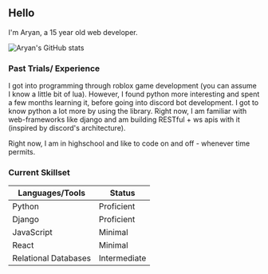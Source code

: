 ## Hello
I'm Aryan, a 15 year old web developer.

![Aryan's GitHub stats](https://github-readme-stats.vercel.app/api?username=aryan340&custom_title=Aryan's+Stats&count_private=true&include_all_commits=true&hide=stars,issues&theme=react)

### Past Trials/ Experience
I got into programming through roblox game development (you can assume I know a little bit of lua).
However, I found python more interesting and spent a few months learning it, before going into discord
bot development. I got to know python a lot more by using the library.
Right now, I am familiar with web-frameworks like django and am building RESTful + ws apis with it (inspired by discord's architecture).

Right now, I am in highschool and like to code on and off - whenever time permits.

### Current Skillset
| Languages/Tools      | Status       |
|----------------------|--------------|
| Python               | Proficient   |
| Django               | Proficient   |
| JavaScript           | Minimal      |
| React                | Minimal      |
| Relational Databases | Intermediate |

<!--
**aryan340/aryan340** is a ✨ _special_ ✨ repository because its `README.md` (this file) appears on your GitHub profile.

Here are some ideas to get you started:

- 🔭 I’m currently working on ...
- 🌱 I’m currently learning ...
- 👯 I’m looking to collaborate on ...
- 🤔 I’m looking for help with ...
- 💬 Ask me about ...
- 📫 How to reach me: ...
- 😄 Pronouns: ...
- ⚡ Fun fact: ...
-->
